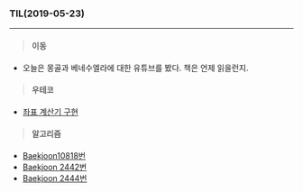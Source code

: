 ### TIL(2019-05-23)

---

> #### 이동

- 오늘은 몽골과 베네수엘라에 대한 유튜브를 봤다. 책은 언제 읽을런지.



> #### 우테코

- [좌표 계산기 구현](<https://github.com/soojinroh/java-coordinate>)



> #### 알고리즘

- [Baekjoon10818번](<https://www.acmicpc.net/problem/10818>) 
- [Baekjoon 2442번](<https://www.acmicpc.net/problem/2442>)
- [Baekjoon 2444번](<https://www.acmicpc.net/problem/2444>)

